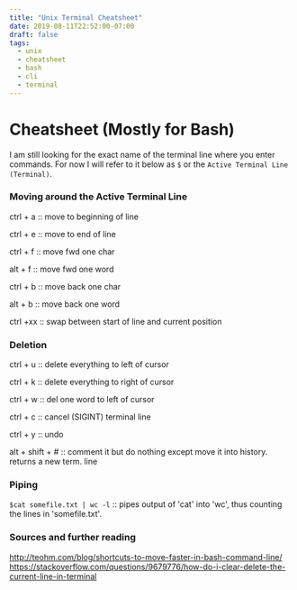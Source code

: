 ```yaml
---
title: "Unix Terminal Cheatsheet"
date: 2019-08-11T22:52:00-07:00
draft: false
tags:
  - unix
  - cheatsheet
  - bash
  - cli
  - terminal
---
```


# Cheatsheet (Mostly for Bash)
I am still looking for the exact name of the terminal line where you enter commands.  For now I will refer to it below as `$` or the `Active Terminal Line (Terminal)`.

### Moving around the Active Terminal Line
ctrl + a :: move to beginning of line

ctrl + e :: move to end of  line

ctrl + f :: move fwd one char

alt + f :: move fwd one word

ctrl + b :: move back one char

alt + b :: move back one word

ctrl +xx :: swap between start of line and current position

### Deletion

ctrl + u :: delete everything to left of cursor

ctrl + k :: delete  everything to right of cursor

ctrl + w :: del one word to left of cursor

ctrl + c :: cancel (SIGINT) terminal line

ctrl + y :: undo 

alt + shift + # :: comment it but do nothing except move it into history.  returns a new term. line

### Piping
`$cat somefile.txt | wc -l` :: pipes output of 'cat' into 'wc', thus counting the lines in 'somefile.txt'.

### Sources and further reading
http://teohm.com/blog/shortcuts-to-move-faster-in-bash-command-line/
https://stackoverflow.com/questions/9679776/how-do-i-clear-delete-the-current-line-in-terminal

